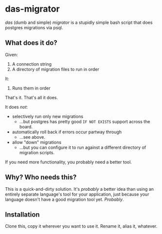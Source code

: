 # das-migrator

*das* (dumb and simple) *migrator* is a stupidly simple bash script that does postgres migrations via psql.

## What does it do?

Given:
1. A connection string
2. A directory of migration files to run in order

It:
1. Runs them in order

That's it. That's all it does.

It does _not_:

* selectively run only new migrations
  * ...but postgres has pretty good `IF NOT EXISTS` support across the board.
* automatically roll back if errors occur partway through
  * ...see above.
* allow "down" migrations
  * ...but you can configure it to run against a different directory of migration scripts.

If you need more functionality, you probably need a better tool.

## Why? Who needs this?

This is a quick-and-dirty solution. It's _probably_ a better idea than using an entirely separate language's tool for your application, just because your language doesn't have a good migration tool yet. _Probably_.

## Installation

Clone this, copy it wherever you want to use it. Rename it, alias it, whatever.
